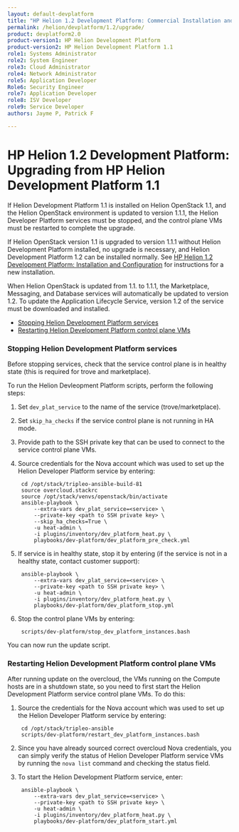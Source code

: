 ```yaml
---
layout: default-devplatform
title: "HP Helion 1.2 Development Platform: Commercial Installation and Configuration"
permalink: /helion/devplatform/1.2/upgrade/
product: devplatform2.0
product-version1: HP Helion Development Platform
product-version2: HP Helion Development Platform 1.1
role1: Systems Administrator 
role2: System Engineer
role3: Cloud Administrator
role4: Network Administrator
role5: Application Developer
Role6: Security Engineer
role7: Application Developer 
role8: ISV Developer
role9: Service Developer
authors: Jayme P, Patrick F

---
```

<!--UNDER REVISION-->

# HP Helion 1.2 Development Platform: Upgrading from HP Helion Development Platform 1.1

If Helion Development Platform 1.1 is installed on Helion OpenStack 1.1, and the Helion OpenStack environment is updated to version 1.1.1, the Helion Developer Platform services must be stopped, and the control plane VMs must be restarted to complete the upgrade.

If Helion OpenStack version 1.1 is upgraded to version 1.1.1 without Helion Development Platform installed, no upgrade is necessary, and Helion Development Platform 1.2 can be installed normally. See <a href="/helion/devplatform/1.2/install/">HP Helion 1.2 Development Platform: Installation and Configuration</a> for instructions for a new installation.

When Helion OpenStack is updated from 1.1. to 1.1.1, the Marketplace, Messaging, and Database services will automatically be updated to version 1.2. To update the Application Lifecycle Service, version 1.2 of the service must be downloaded and installed.

* <a href="#HDPstop">Stopping Helion Development Platform services</a>
* <a href="#HDPstart">Restarting Helion Development Platform control plane VMs</a>

### Stopping Helion Development Platform services<a name="HDPstop"></a> 
 
Before stopping services, check that the service control plane is in healthy state (this is required for trove and marketplace). 

To run the Helion Devleopment Platform scripts, perform the following steps:

1. Set `dev_plat_service` to the name of the service (trove/marketplace).
1. Set `skip_ha_checks` if the service control plane is not running in HA mode. 
1. Provide path to the SSH private key that can be used to connect to the service control plane VMs.
1. Source credentials for the Nova account which was used to set up the Helion Developer Platform service by entering:
	
		cd /opt/stack/tripleo-ansible-build-81 
		source overcloud.stackrc
		source /opt/stack/venvs/openstack/bin/activate
		ansible-playbook \
			--extra-vars dev_plat_service=<service> \
			--private-key <path to SSH private key> \
			--skip_ha_checks=True \
			-u heat-admin \
			-i plugins/inventory/dev_platform_heat.py \
			playbooks/dev-platform/dev_platform_pre_check.yml 
   


1. If service is in healthy state, stop it by entering (if the service is not in a healthy state, contact customer support): 
  
		ansible-playbook \
			--extra-vars dev_plat_service=<service> \
			--private-key <path to SSH private key> \
			-u heat-admin \
			-i plugins/inventory/dev_platform_heat.py \
			playbooks/dev-platform/dev_platform_stop.yml
 
1. Stop the control plane VMs by entering:

		scripts/dev-platform/stop_dev_platform_instances.bash 
   
You can now run the update script.

### Restarting Helion Development Platform control plane VMs<a name="HDPstart"></a> 


After running update on the overcloud, the VMs running on the Compute hosts are in a shutdown state, so you need to first start the Helion Development Platform service control plane VMs. To do this: 


1. Source the credentials for the Nova account which was used to set up the Helion Developer Platform service by entering: 

		cd /opt/stack/tripleo-ansible 
		scripts/dev-platform/restart_dev_platform_instances.bash 
   

1. Since you have already sourced correct overcloud Nova credentials, you can simply verify the status of Helion Developer Platform service VMs by running the <code>nova list</code> command and checking the status field. 



1. To start the Helion Development Platform service, enter:

		ansible-playbook \
			--extra-vars dev_plat_service=<service> \
			--private-key <path to SSH private key> \
			-u heat-admin \
			-i plugins/inventory/dev_platform_heat.py \
			playbooks/dev-platform/dev_platform_start.yml 

